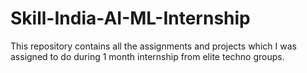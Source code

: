 # Skill-India-AI-ML-Internship
This repository contains all the assignments and projects which I was assigned to do during 1 month internship from elite techno groups. 
